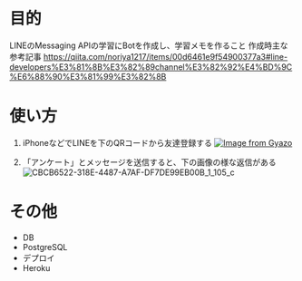 # 目的
LINEのMessaging APIの学習にBotを作成し、学習メモを作ること
作成時主な参考記事 https://qiita.com/noriya1217/items/00d6461e9f54900377a3#line-developers%E3%81%8B%E3%82%89channel%E3%82%92%E4%BD%9C%E6%88%90%E3%81%99%E3%82%8B

# 使い方
1. iPhoneなどでLINEを下のQRコードから友達登録する
[![Image from Gyazo](https://i.gyazo.com/749ade2abfb0d9f353d28b7c8a61980e.png)](https://gyazo.com/749ade2abfb0d9f353d28b7c8a61980e)

1. 「アンケート」とメッセージを送信すると、下の画像の様な返信がある
![CBCB6522-318E-4487-A7AF-DF7DE99EB00B_1_105_c](https://user-images.githubusercontent.com/67264740/90844207-56463100-e39e-11ea-9c72-067fddb5023d.jpeg)

# その他
- DB
 - PostgreSQL
- デプロイ
 - Heroku